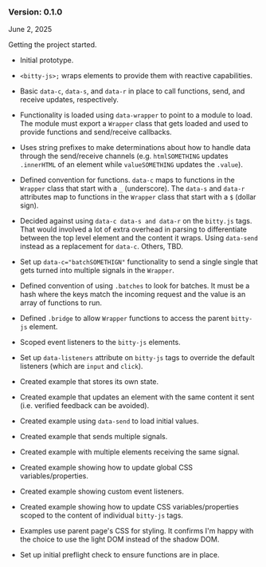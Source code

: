 ### Version: 0.1.0

June 2, 2025

Getting the project started.

- Initial prototype.

- `<bitty-js>;` wraps elements to provide them with reactive
capabilities.
    
- Basic `data-c`, `data-s`, and `data-r`
in place to call functions, send, and receive updates, respectively.
    
- Functionality is loaded using `data-wrapper` to point to a
module to load. The module must export a `Wrapper` class that
gets loaded and used to provide functions and send/receive callbacks.
    
- Uses string prefixes to make determinations about how to handle data
through the send/receive channels (e.g.
`htmlSOMETHING`
updates `.innerHTML` of an element while
`valueSOMETHING` updates the `.value`).
    
- Defined convention for functions. `data-c` maps to functions in
the `Wrapper` class that start with a
`_` (underscore). The `data-s` and
`data-r` attributes map to functions in the
`Wrapper` class that start with a `$` (dollar sign).
    
- Decided against using `data-c data-s and data-r` on the
`bitty.js` tags. That would involved a lot of extra overhead in
parsing to differentiate between the top level element and the content it
wraps. Using `data-send` instead as a replacement for
`data-c`. Others, TBD.
    
- Set up `data-c="batchSOMETHIGN"` functionality to send a single
single that gets turned into multiple signals in the `Wrapper`.
    
- Defined convention of using `.batches` to look for batches. It
must be a hash where the keys match the incoming request and the value is
an array of functions to run.
    
- Defined `.bridge` to allow `Wrapper` functions to
access the parent `bitty-js` element.
    
- Scoped event listeners to the `bitty-js` elements.

- Set up `data-listeners` attribute on `bitty-js` tags
to override the default listeners (which are `input` and
`click`).
    
- Created example that stores its own state.

- Created example that updates an element with the same content it sent
(i.e. verified feedback can be avoided).
    
- Created example using `data-send` to load initial values.
    
- Created example that sends multiple signals.

- Created example with multiple elements receiving the same signal.

- Created example showing how to update global CSS variables/properties.
    
- Created example showing custom event listeners.

- Created example showing how to update CSS variables/properties scoped to
the content of individual `bitty-js` tags.
    
- Examples use parent page's CSS for styling. It confirms I'm happy with the
choice to use the light DOM instead of the shadow DOM.
    
- Set up initial preflight check to ensure functions are in place.